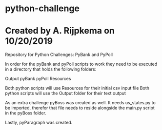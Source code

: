 # python-challenge
# Created by A. Rijpkema on 10/20/2019
Repository for Python Challenges: PyBank and PyPoll

In order for the pyBank and pyPoll scripts to work
they need to be executed in a directory that holds the following folders:

Output
pyBank
pyPoll
Resources

Both python scripts will use Resources for their initial csv input file
Both python scripts will use the Output folder for their text output

As an extra challenge pyBoss was created as well. It needs us_states.py to be imported, therefor that file needs to reside alongside the main.py script in the pyBoss folder.

Lastly, pyParagraph was created.
